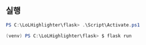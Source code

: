 ## 실행 
``` powershell
PS C:\LoLHighlighter\flask> .\Script\Activate.ps1

(venv) PS C:\LoLHighlighter\flask> $ flask run 
```